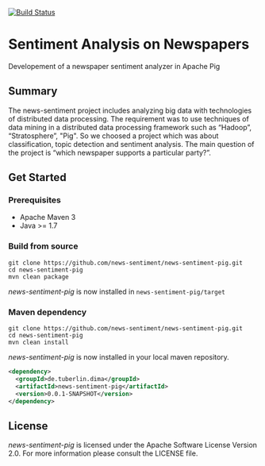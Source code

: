 [![Build Status](https://travis-ci.org/news-sentiment/news-sentiment-pig.svg?branch=master)](https://travis-ci.org/news-sentiment/news-sentiment-pig)

# Sentiment Analysis on Newspapers
Developement of a newspaper sentiment analyzer in Apache Pig

## Summary
The news-sentiment project includes analyzing big data with technologies of distributed data processing. The requirement was to use techniques of data mining in a distributed data processing framework such as “Hadoop”, “Stratosphere”, "Pig". So we choosed a project which was about classification, topic detection and sentiment analysis. The main question of the project is “which newspaper supports a particular party?”.

## Get Started

### Prerequisites

* Apache Maven 3
* Java >= 1.7

### Build from source
```
git clone https://github.com/news-sentiment/news-sentiment-pig.git
cd news-sentiment-pig
mvn clean package
```
_news-sentiment-pig_ is now installed in `news-sentiment-pig/target`

### Maven dependency
```shell
git clone https://github.com/news-sentiment/news-sentiment-pig.git
cd news-sentiment-pig
mvn clean install
```
_news-sentiment-pig_ is now installed in your local maven repository.

```xml
<dependency>
  <groupId>de.tuberlin.dima</groupId>
  <artifactId>news-sentiment-pig</artifactId>
  <version>0.0.1-SNAPSHOT</version>
</dependency>
```

## License

_news-sentiment-pig_ is licensed under the Apache Software License Version 2.0. For more
information please consult the LICENSE file.
